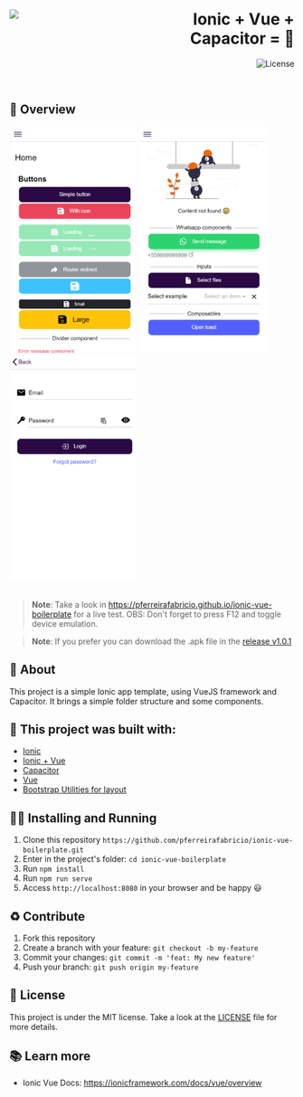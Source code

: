 <h1 align="right">
  <img src="https://ionicframework.com/img/vue/logo@2x.png" width="200px" align="left" />
  Ionic + Vue + Capacitor = 💖
</h1>


<p align="right">
  <!-- License -->
  <a>
    <img alt="License" src="https://img.shields.io/badge/license-MIT-green?style=for-the-badge&labelColor=3880FF&color=2FBD7B">
  </a>
</p>
<br>

## :eyes: Overview 
<div>
  <img src="./docs/screenshots/home.png" width="auto" height="400px"/>
  <img src="./docs/screenshots/components.png" width="auto" height="400px"/>
  <img src="./docs/screenshots/login.png" width="auto" height="400px"/>
</div>
<br/>

> **Note**:
> Take a look in https://pferreirafabricio.github.io/ionic-vue-boilerplate for a live test. OBS: Don't forget to press F12 and toggle device emulation.

> **Note**:
> If you prefer you can download the .apk file in the [release v1.0.1](https://github.com/pferreirafabricio/ionic-vue-boilerplate/releases/tag/v1.0.1)

## :open_book: About 
This project is a simple Ionic app template, using VueJS framework and Capacitor. It brings a simple folder structure and some components.

## :bricks: This project was built with: 
- [Ionic](https://ionicframework.com/)
- [Ionic + Vue](https://ionicframework.com/vue)
- [Capacitor](https://capacitorjs.com/)
- [Vue](https://vuejs.org/)
- [Bootstrap Utilities for layout](https://getbootstrap.com/docs/4.0/layout/utilities-for-layout/)

## :running_man: Installing and Running  
 1. Clone this repository `https://github.com/pferreirafabricio/ionic-vue-boilerplate.git`
 2. Enter in the project's folder: `cd ionic-vue-boilerplate`
 3. Run `npm install`
 4. Run `npm run serve`
 5. Access `http://localhost:8080` in your browser and be happy 😃
 
## :recycle: Contribute
 1. Fork this repository
 2. Create a branch with your feature: ```git checkout -b my-feature```
 3. Commit your changes: ```git commit -m 'feat: My new feature'```
 4. Push your branch: ```git push origin my-feature```
 
## :page_with_curl:	License
This project is under the MIT license. Take a look at the [LICENSE](LICENSE) file for more details.

## 📚 Learn more

  * Ionic Vue Docs: https://ionicframework.com/docs/vue/overview
